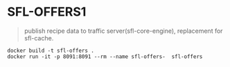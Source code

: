 # SFL-OFFERS1
> publish recipe data to traffic server(sfl-core-engine), replacement for sfl-cache.   

	docker build -t sfl-offers .
   	docker run -it -p 8091:8091 --rm --name sfl-offers-  sfl-offers
